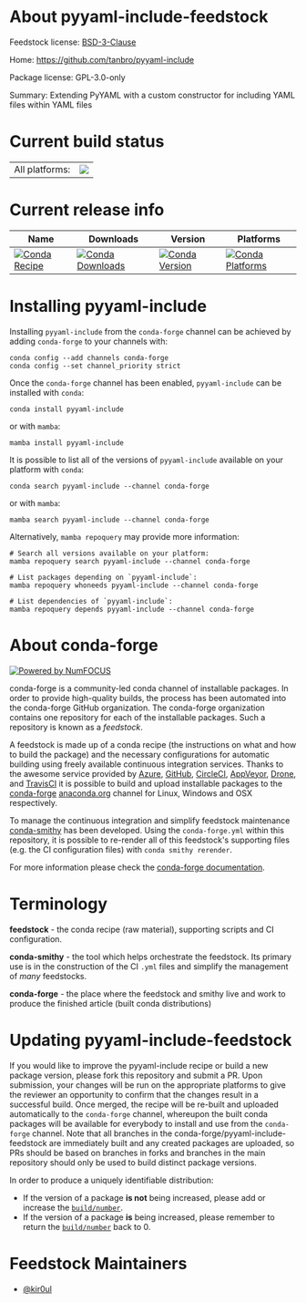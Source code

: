 About pyyaml-include-feedstock
==============================

Feedstock license: [BSD-3-Clause](https://github.com/conda-forge/pyyaml-include-feedstock/blob/main/LICENSE.txt)

Home: https://github.com/tanbro/pyyaml-include

Package license: GPL-3.0-only

Summary: Extending PyYAML with a custom constructor for including YAML files within YAML files

Current build status
====================


<table><tr><td>All platforms:</td>
    <td>
      <a href="https://dev.azure.com/conda-forge/feedstock-builds/_build/latest?definitionId=16611&branchName=main">
        <img src="https://dev.azure.com/conda-forge/feedstock-builds/_apis/build/status/pyyaml-include-feedstock?branchName=main">
      </a>
    </td>
  </tr>
</table>

Current release info
====================

| Name | Downloads | Version | Platforms |
| --- | --- | --- | --- |
| [![Conda Recipe](https://img.shields.io/badge/recipe-pyyaml--include-green.svg)](https://anaconda.org/conda-forge/pyyaml-include) | [![Conda Downloads](https://img.shields.io/conda/dn/conda-forge/pyyaml-include.svg)](https://anaconda.org/conda-forge/pyyaml-include) | [![Conda Version](https://img.shields.io/conda/vn/conda-forge/pyyaml-include.svg)](https://anaconda.org/conda-forge/pyyaml-include) | [![Conda Platforms](https://img.shields.io/conda/pn/conda-forge/pyyaml-include.svg)](https://anaconda.org/conda-forge/pyyaml-include) |

Installing pyyaml-include
=========================

Installing `pyyaml-include` from the `conda-forge` channel can be achieved by adding `conda-forge` to your channels with:

```
conda config --add channels conda-forge
conda config --set channel_priority strict
```

Once the `conda-forge` channel has been enabled, `pyyaml-include` can be installed with `conda`:

```
conda install pyyaml-include
```

or with `mamba`:

```
mamba install pyyaml-include
```

It is possible to list all of the versions of `pyyaml-include` available on your platform with `conda`:

```
conda search pyyaml-include --channel conda-forge
```

or with `mamba`:

```
mamba search pyyaml-include --channel conda-forge
```

Alternatively, `mamba repoquery` may provide more information:

```
# Search all versions available on your platform:
mamba repoquery search pyyaml-include --channel conda-forge

# List packages depending on `pyyaml-include`:
mamba repoquery whoneeds pyyaml-include --channel conda-forge

# List dependencies of `pyyaml-include`:
mamba repoquery depends pyyaml-include --channel conda-forge
```


About conda-forge
=================

[![Powered by
NumFOCUS](https://img.shields.io/badge/powered%20by-NumFOCUS-orange.svg?style=flat&colorA=E1523D&colorB=007D8A)](https://numfocus.org)

conda-forge is a community-led conda channel of installable packages.
In order to provide high-quality builds, the process has been automated into the
conda-forge GitHub organization. The conda-forge organization contains one repository
for each of the installable packages. Such a repository is known as a *feedstock*.

A feedstock is made up of a conda recipe (the instructions on what and how to build
the package) and the necessary configurations for automatic building using freely
available continuous integration services. Thanks to the awesome service provided by
[Azure](https://azure.microsoft.com/en-us/services/devops/), [GitHub](https://github.com/),
[CircleCI](https://circleci.com/), [AppVeyor](https://www.appveyor.com/),
[Drone](https://cloud.drone.io/welcome), and [TravisCI](https://travis-ci.com/)
it is possible to build and upload installable packages to the
[conda-forge](https://anaconda.org/conda-forge) [anaconda.org](https://anaconda.org/)
channel for Linux, Windows and OSX respectively.

To manage the continuous integration and simplify feedstock maintenance
[conda-smithy](https://github.com/conda-forge/conda-smithy) has been developed.
Using the ``conda-forge.yml`` within this repository, it is possible to re-render all of
this feedstock's supporting files (e.g. the CI configuration files) with ``conda smithy rerender``.

For more information please check the [conda-forge documentation](https://conda-forge.org/docs/).

Terminology
===========

**feedstock** - the conda recipe (raw material), supporting scripts and CI configuration.

**conda-smithy** - the tool which helps orchestrate the feedstock.
                   Its primary use is in the construction of the CI ``.yml`` files
                   and simplify the management of *many* feedstocks.

**conda-forge** - the place where the feedstock and smithy live and work to
                  produce the finished article (built conda distributions)


Updating pyyaml-include-feedstock
=================================

If you would like to improve the pyyaml-include recipe or build a new
package version, please fork this repository and submit a PR. Upon submission,
your changes will be run on the appropriate platforms to give the reviewer an
opportunity to confirm that the changes result in a successful build. Once
merged, the recipe will be re-built and uploaded automatically to the
`conda-forge` channel, whereupon the built conda packages will be available for
everybody to install and use from the `conda-forge` channel.
Note that all branches in the conda-forge/pyyaml-include-feedstock are
immediately built and any created packages are uploaded, so PRs should be based
on branches in forks and branches in the main repository should only be used to
build distinct package versions.

In order to produce a uniquely identifiable distribution:
 * If the version of a package **is not** being increased, please add or increase
   the [``build/number``](https://docs.conda.io/projects/conda-build/en/latest/resources/define-metadata.html#build-number-and-string).
 * If the version of a package **is** being increased, please remember to return
   the [``build/number``](https://docs.conda.io/projects/conda-build/en/latest/resources/define-metadata.html#build-number-and-string)
   back to 0.

Feedstock Maintainers
=====================

* [@kir0ul](https://github.com/kir0ul/)

